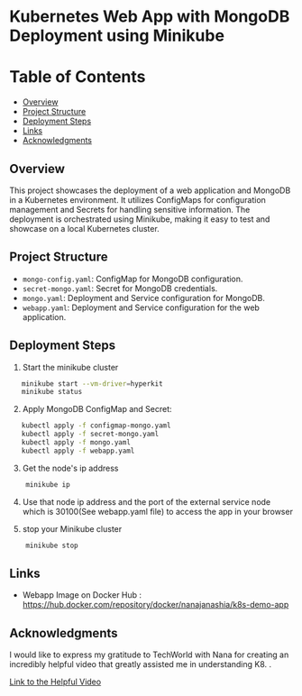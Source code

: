 # Kubernetes Web App with MongoDB Deployment using Minikube

# Table of Contents

- [Overview](#overview)
- [Project Structure](#project-structure)
- [Deployment Steps](#deployment-steps)
- [Links](#Links)
- [Acknowledgments](#Acknowledgments)

## Overview

This project showcases the deployment of a web application and MongoDB in a Kubernetes environment. It utilizes ConfigMaps for configuration management and Secrets for handling sensitive information. The deployment is orchestrated using Minikube, making it easy to test and showcase on a local Kubernetes cluster.


## Project Structure

- `mongo-config.yaml`: ConfigMap for MongoDB configuration.
- `secret-mongo.yaml`: Secret for MongoDB credentials.
- `mongo.yaml`: Deployment and Service configuration for MongoDB.
- `webapp.yaml`: Deployment and Service configuration for the web application.


## Deployment Steps
1. Start the minikube cluster 
```bash
   minikube start --vm-driver=hyperkit 
   minikube status
   ```

2. Apply MongoDB ConfigMap and Secret:
```bash
   kubectl apply -f configmap-mongo.yaml
   kubectl apply -f secret-mongo.yaml
   kubectl apply -f mongo.yaml
   kubectl apply -f webapp.yaml
   ```
3. Get the node's ip address
```bash
    minikube ip
   ```
4. Use that node ip address and the port of the external service node which is 30100(See webapp.yaml file) to access the app in your browser

5. stop your Minikube cluster
```bash
    minikube stop

   ```

## Links
 - Webapp Image on Docker Hub : https://hub.docker.com/repository/docker/nanajanashia/k8s-demo-app

## Acknowledgments

I would like to express my gratitude to TechWorld with Nana for creating an incredibly helpful video that greatly assisted me in understanding K8. .

[Link to the Helpful Video](https://www.youtube.com/watch?v=s_o8dwzRlu4)


